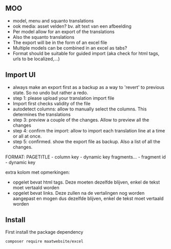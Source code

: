 
## MOO
- model, menu and squanto translations
- ook media: asset velden? bv. alt text van een afbeelding
-  Per model allow for an export of the translations
- Also the squanto translations
- The export will be in the form of an excel file
- Multiple models can be combined in an excel as tabs?
- Format should be suitable for guided import (aka check for html tags, urls to be localized,...)

## Import UI
- always make an export first as a backup as a way to 'revert' to previous state. So no undo but rather a redo.
- step 1: please upload your translation import file
- Import first checks validity of the file
- autodetect columns: allow to manually select the columns. This determines the translations
- step 3: preview a couple of the changes. Allow to preview all the changes
- step 4: confirm the import: allow to import each translation line at a time or all at once. 
- step 5: confirmed. show the export file as backup. Also a list of all the changes. 

FORMAT:
PAGETITLE
    - column key
    - dynamic key
fragments...
    - fragment id
    - dynamic key

extra kolom met opmerkingen:
- opgelet bevat html tags. Deze moeten dezelfde blijven, enkel de tekst moet vertaald worden
- opgelet bevat links. Deze zullen na de vertalingen nog worden aangepast en mogen dus dezelfde blijven, enkel de tekst moet vertaald worden


## Install
First install the package dependency
```bash
composer require maatwebsite/excel
```


